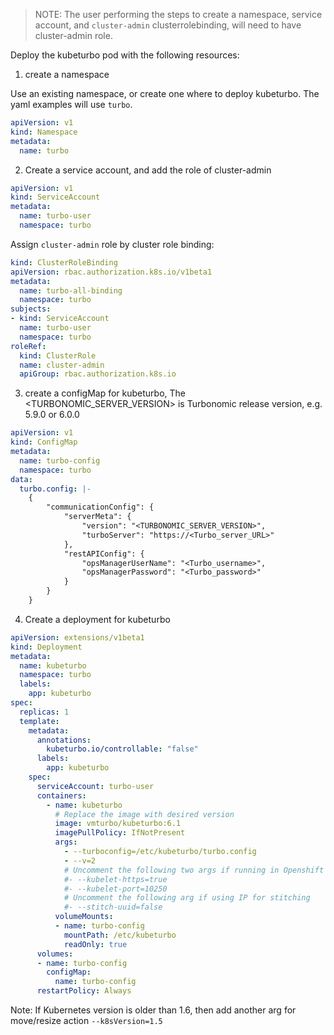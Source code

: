 > NOTE: The user performing the steps to create a namespace, service account, and `cluster-admin` clusterrolebinding, will need to have cluster-admin role.

Deploy the kubeturbo pod with the following resources:

1. create a namespace

Use an existing namespace, or create one where to deploy kubeturbo. The yaml examples will use `turbo`.

```yaml
apiVersion: v1
kind: Namespace
metadata:
  name: turbo 
```

2. Create a service account, and add the role of cluster-admin
```yaml
apiVersion: v1
kind: ServiceAccount
metadata:
  name: turbo-user
  namespace: turbo
```

Assign `cluster-admin` role by cluster role binding:
```yaml
kind: ClusterRoleBinding
apiVersion: rbac.authorization.k8s.io/v1beta1    
metadata:
  name: turbo-all-binding
  namespace: turbo
subjects:
- kind: ServiceAccount
  name: turbo-user
  namespace: turbo
roleRef:
  kind: ClusterRole
  name: cluster-admin
  apiGroup: rbac.authorization.k8s.io  
```

3. create a configMap for kubeturbo, The <TURBONOMIC_SERVER_VERSION> is Turbonomic release version, e.g. 5.9.0 or 6.0.0
```yaml
apiVersion: v1
kind: ConfigMap
metadata:
  name: turbo-config
  namespace: turbo
data:
  turbo.config: |-
    {
        "communicationConfig": {
            "serverMeta": {
                "version": "<TURBONOMIC_SERVER_VERSION>",
                "turboServer": "https://<Turbo_server_URL>"
            },
            "restAPIConfig": {
                "opsManagerUserName": "<Turbo_username>",
                "opsManagerPassword": "<Turbo_password>"
            }
        }
    }
```


4. Create a deployment for kubeturbo
```yaml
apiVersion: extensions/v1beta1
kind: Deployment
metadata:
  name: kubeturbo
  namespace: turbo
  labels:
    app: kubeturbo
spec:
  replicas: 1
  template:
    metadata:
      annotations:
        kubeturbo.io/controllable: "false"
      labels:
        app: kubeturbo
    spec:
      serviceAccount: turbo-user
      containers:
        - name: kubeturbo
          # Replace the image with desired version
          image: vmturbo/kubeturbo:6.1
          imagePullPolicy: IfNotPresent
          args:
            - --turboconfig=/etc/kubeturbo/turbo.config
            - --v=2
            # Uncomment the following two args if running in Openshift
            #- --kubelet-https=true
            #- --kubelet-port=10250
            # Uncomment the following arg if using IP for stitching
            #- --stitch-uuid=false
          volumeMounts:
          - name: turbo-config
            mountPath: /etc/kubeturbo
            readOnly: true
      volumes:
      - name: turbo-config
        configMap:
          name: turbo-config
      restartPolicy: Always
```
Note: If Kubernetes version is older than 1.6, then add another arg for move/resize action `--k8sVersion=1.5`
